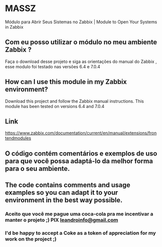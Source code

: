 # MASSZ
Módulo para Abrir Seus Sistemas no Zabbix | Module to Open Your Systems in Zabbix

## Com eu posso utilizar o módulo no meu ambiente Zabbix ? 
Faça o download desse projeto e siga as orientações do manual do Zabbix , esse modulo foi testado nas versões 6.4 e 7.0.4
## How can I use this module in my Zabbix environment?
Download this project and follow the Zabbix manual instructions. This module has been tested on versions 6.4 and 7.0.4
## Link 
https://www.zabbix.com/documentation/current/en/manual/extensions/frontendmodules

## O código contém comentários e exemplos de uso para que você possa adaptá-lo da melhor forma para o seu ambiente.
## The code contains comments and usage examples so you can adapt it to your environment in the best way possible.

### Aceito que você me pague uma coca-cola pra me incentivar a manter o projeto ;) PIX leandroinfo@gmail.com
### I'd be happy to accept a Coke as a token of appreciation for my work on the project ;)


